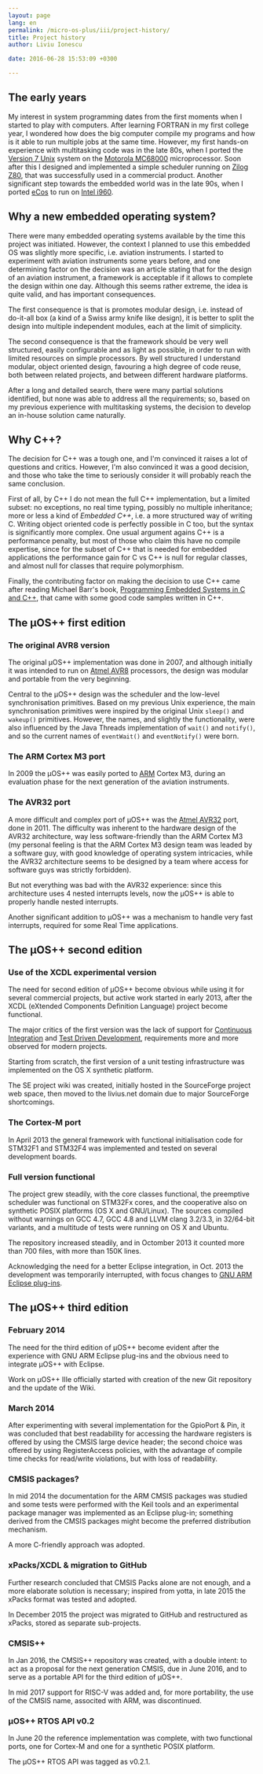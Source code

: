 ```yaml
---
layout: page
lang: en
permalink: /micro-os-plus/iii/project-history/
title: Project history
author: Liviu Ionescu

date: 2016-06-28 15:53:09 +0300

---
```


## The early years

My interest in system programming dates from the first moments when I started to play with computers. After learning FORTRAN in my first college year, I wondered how does the big computer compile my programs and how is it able to run multiple jobs at the same time. However, my first hands-on experience with multitasking code was in the late 80s, when I ported the [Version 7 Unix](http://en.wikipedia.org/wiki/Version_7_Unix) system on the [Motorola MC68000](http://en.wikipedia.org/wiki/68000) microprocessor. Soon after this I designed and implemented a simple scheduler running on [Zilog Z80](http://en.wikipedia.org/wiki/Z80), that was successfully used in a commercial product. Another significant step towards the embedded world was in the late 90s, when I ported [eCos](http://en.wikipedia.org/wiki/ECos) to run on [Intel i960](http://en.wikipedia.org/wiki/I960).

## Why a new embedded operating system?

There were many embedded operating systems available by the time this project was initiated. However, the context I planned to use this embedded OS was slightly more specific, i.e. aviation instruments. I started to experiment with aviation instruments some years before, and one determining factor on the decision was an article stating that for the design of an aviation instrument, a framework is acceptable if it allows to complete the design within one day. Although this seems rather extreme, the idea is quite valid, and has important consequences.

The first consequence is that is promotes modular design, i.e. instead of do-it-all box (a kind of a Swiss army knife like design), it is better to split the design into multiple independent modules, each at the limit of simplicity.

The second consequence is that the framework should be very well structured, easily configurable and as light as possible, in order to run with limited resources on simple processors. By well structured I understand modular, object oriented design, favouring a high degree of code reuse, both between related projects, and between different hardware platforms.

After a long and detailed search, there were many partial solutions identified, but none was able to address all the requirements; so, based on my previous experience with multitasking systems, the decision to develop an in-house solution came naturally.

## Why C++?

The decision for C++ was a tough one, and I'm convinced it raises a lot of questions and critics. However, I'm also convinced it was a good decision, and those who take the time to seriously consider it will probably reach the same conclusion.

First of all, by C++ I do not mean the full C++ implementation, but a limited subset: no exceptions, no real time typing, possibly no multiple inheritance; more or less a kind of *Embedded C++*, i.e. a more structured way of writing C. Writing object oriented code is perfectly possible in C too, but the syntax is significantly more complex. One usual argument agains C++ is a performance penalty, but most of those who claim this have no compile expertise, since for the subset of C++ that is needed for embedded applications the performance gain for C vs C++ is null for regular classes, and almost null for classes that require polymorphism.

Finally, the contributing factor on making the decision to use C++ came after reading Michael Barr's book, [Programming Embedded Systems in C and C++](http://www.amazon.com/Programming-Embedded-Systems-C/dp/1565923545), that came with some good code samples written in C++.

## The µOS++ first edition

### The original AVR8 version

The original µOS++ implementation was done in 2007, and although initially it was intended to run on [Atmel AVR8](http://en.wikipedia.org/wiki/AVR8) processors, the design was modular and portable from the very beginning.

Central to the µOS++ design was the scheduler and the low-level synchronisation primitives. Based on my previous Unix experience, the main synchronisation primitives were inspired by the original Unix `sleep()` and `wakeup()` primitives. However, the names, and slightly the functionality, were also influenced by the Java Threads implementation of `wait()` and `notify()`, and so the current names of `eventWait()` and `eventNotify()` were born.

### The ARM Cortex M3 port

In 2009 the µOS++ was easily ported to [ARM](http://en.wikipedia.org/wiki/ARM_architecture) Cortex M3, during an evaluation phase for the next generation of the aviation instruments.

### The AVR32 port

A more difficult and complex port of µOS++ was the [Atmel AVR32](http://en.wikipedia.org/wiki/AVR32) port, done in 2011. The difficulty was inherent to the hardware design of the AVR32 architecture, way less software-friendly than the ARM Cortex M3 (my personal feeling is that the ARM Cortex M3 design team was leaded by a software guy, with good knowledge of operating system intricacies, while the AVR32 architecture seems to be designed by a team where access for software guys was strictly forbidden).

But not everything was bad with the AVR32 experience: since this architecture uses 4 nested interrupts levels, now the µOS++ is able to properly handle nested interrupts.

Another significant addition to µOS++ was a mechanism to handle very fast interrupts, required for some Real Time applications.

## The µOS++ second edition

### Use of the XCDL experimental version

The need for second edition of µOS++ become obvious while using it for several commercial projects, but active work started in early 2013, after the XCDL (eXtended Components Definition Language) project become functional.

The major critics of the first version was the lack of support for [Continuous Integration](http://en.wikipedia.org/wiki/Continuous_integration) and [Test Driven Development](http://en.wikipedia.org/wiki/Test-driven_development), requirements more and more observed for modern projects.

Starting from scratch, the first version of a unit testing infrastructure was implemented on the OS X synthetic platform.

The SE project wiki was created, initially hosted in the SourceForge project web space, then moved to the livius.net domain due to major SourceForge shortcomings.

### The Cortex-M port

In April 2013 the general framework with functional initialisation code for STM32F1 and STM32F4 was implemented and tested on several development boards.

### Full version functional

The project grew steadily, with the core classes functional, the preemptive scheduler was functional on STM32Fx cores, and the cooperative also on synthetic POSIX platforms (OS X and GNU/Linux). The sources compiled without warnings on GCC 4.7, GCC 4.8 and LLVM clang 3.2/3.3, in 32/64-bit variants, and a multitude of tests were running on OS X and Ubuntu.

The repository increased steadily, and in Octomber 2013 it counted more than 700 files, with more than 150K lines.

Acknowledging the need for a better Eclipse integration, in Oct. 2013 the development was temporarily interrupted, with focus changes to [GNU ARM Eclipse plug-ins](http://gnuarmeclipse.livius.net/blog/).

## The µOS++ third edition

### February 2014

The need for the third edition of µOS++ become evident after the experience with GNU ARM Eclipse plug-ins and the obvious need to integrate µOS++ with Eclipse.

Work on µOS++ IIIe officially started with creation of the new Git repository and the update of the Wiki.

### March 2014

After experimenting with several implementation for the GpioPort & Pin, it was concluded that best readability for accessing the hardware registers is offered by using the CMSIS large device header; the second choice was offered by using RegisterAccess policies, with the advantage of compile time checks for read/write violations, but with loss of readability.

### CMSIS packages?

In mid 2014 the documentation for the ARM CMSIS packages was studied and some tests were performed with the Keil tools and an experimental package manager was implemented as an Eclipse plug-in; something derived from the CMSIS packages might become the preferred distribution mechanism.

A more C-friendly approach was adopted.

### xPacks/XCDL & migration to GitHub

Further research concluded that CMSIS Packs alone are not enough, and a more elaborate solution is necessary; inspired from yotta, in late 2015 the xPacks format was tested and adopted.

In December 2015 the project was migrated to GitHub and restructured as xPacks, stored as separate sub-projects.

### CMSIS++

In Jan 2016, the CMSIS++ repository was created, with a double intent: to act as a proposal for the next generation CMSIS, due in June 2016, and to serve as a portable API for the third edition of µOS++.

In mid 2017 support for RISC-V was added and, for more portability, the use of the CMSIS name, associted with ARM, was discontinued.

### µOS++ RTOS API v0.2

In June 20 the reference implementation was complete, with two functional ports, one for Cortex-M and one for a synthetic POSIX platform.

The µOS++ RTOS API was tagged as v0.2.1.
